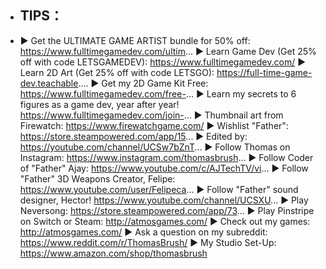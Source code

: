- TIPS：
	-
- ► Get the ULTIMATE GAME ARTIST bundle for 50% off: https://www.fulltimegamedev.com/ultim...
  ► Learn Game Dev (Get 25% off with code LETSGAMEDEV): https://www.fulltimegamedev.com/
  ► Learn 2D Art (Get 25% off with code LETSGO): https://full-time-game-dev.teachable....
  ► Get my 2D Game Kit Free: https://www.fulltimegamedev.com/free-...
  ► Learn my secrets to 6 figures as a game dev, year after year! https://www.fulltimegamedev.com/join-...
  ► Thumbnail art from Firewatch: https://www.firewatchgame.com/
  ► Wishlist "Father": https://store.steampowered.com/app/15...
  ► Edited by: https://youtube.com/channel/UCSw7bZnT...
  ► Follow Thomas on Instagram: https://www.instagram.com/thomasbrush...
  ► Follow Coder of "Father" Ajay: https://www.youtube.com/c/AJTechTV/vi...
  ► Follow "Father" 3D Weapons Creator, Felipe: https://www.youtube.com/user/Felipeca...
  ► Follow "Father" sound designer, Hector! https://www.youtube.com/channel/UCSXU...
  ► Play Neversong: https://store.steampowered.com/app/73...
  ► Play Pinstripe on Switch or Steam: http://atmosgames.com/
  ► Check out my games: http://atmosgames.com/
  ► Ask a question on my subreddit: https://www.reddit.com/r/ThomasBrush/
  ► My Studio Set-Up: https://www.amazon.com/shop/thomasbrush